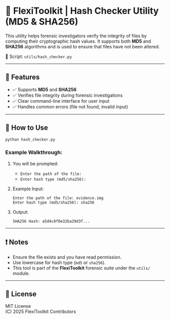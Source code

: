 # 🔐 FlexiToolkit | Hash Checker Utility (MD5 & SHA256)

This utility helps forensic investigators verify the integrity of files by computing their cryptographic hash values. It supports both **MD5** and **SHA256** algorithms and is used to ensure that files have not been altered.

📂 Script: `utils/hash_checker.py`

---

## 🧰 Features

- ✅ Supports **MD5** and **SHA256**
- ✅ Verifies file integrity during forensic investigations
- ✅ Clear command-line interface for user input
- ✅ Handles common errors (file not found, invalid input)

---

## 🚀 How to Use

```bash
python hash_checker.py
```

### Example Walkthrough:

1. You will be prompted:
   - `Enter the path of the file:`
   - `Enter hash type (md5/sha256):`

2. Example Input:
   ```
   Enter the path of the file: evidence.img
   Enter hash type (md5/sha256): sha256
   ```

3. Output:
   ```
   SHA256 Hash: a5d4c8f0e32ba29d3f...
   ```

---

## ❗ Notes

- Ensure the file exists and you have read permission.
- Use lowercase for hash type (`md5` or `sha256`).
- This tool is part of the **FlexiToolkit** forensic suite under the `utils/` module.

---

## 📄 License

MIT License  
(C) 2025 FlexiToolkit Contributors
